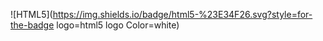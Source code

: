 ![HTML5](https://img.shields.io/badge/html5-%23E34F26.svg?style=for-the-badge logo=html5 logo Color=white)
